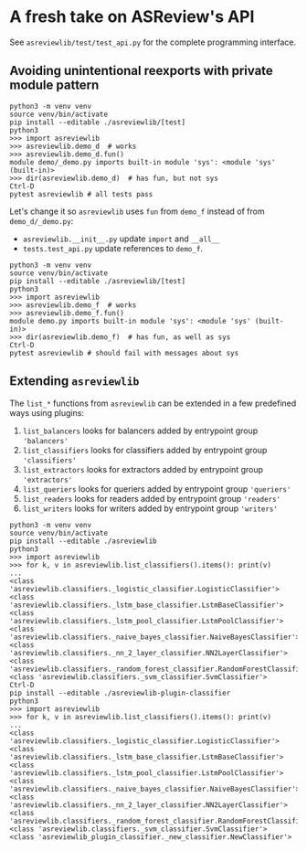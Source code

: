 # A fresh take on ASReview's API

See `asreviewlib/test/test_api.py` for the complete programming interface.

## Avoiding unintentional reexports with private module pattern

```shell
python3 -m venv venv
source venv/bin/activate
pip install --editable ./asreviewlib/[test]
python3
>>> import asreviewlib
>>> asreviewlib.demo_d  # works
>>> asreviewlib.demo_d.fun()
module demo/_demo.py imports built-in module 'sys': <module 'sys' (built-in)>
>>> dir(asreviewlib.demo_d)  # has fun, but not sys
Ctrl-D
pytest asreviewlib # all tests pass 
```

Let's change it so `asreviewlib` uses `fun` from `demo_f` instead of from `demo_d/_demo.py`:

- `asreviewlib.__init__.py` update `import` and `__all__`
- `tests.test_api.py` update references to `demo_f`.

```shell
python3 -m venv venv
source venv/bin/activate
pip install --editable ./asreviewlib/[test]
python3
>>> import asreviewlib
>>> asreviewlib.demo_f  # works
>>> asreviewlib.demo_f.fun()
module demo.py imports built-in module 'sys': <module 'sys' (built-in)>
>>> dir(asreviewlib.demo_f)  # has fun, as well as sys 
Ctrl-D
pytest asreviewlib # should fail with messages about sys
```

## Extending `asreviewlib`

The `list_*` functions from `asreviewlib` can be extended in a few predefined ways using plugins:

1. `list_balancers` looks for balancers added by entrypoint group `'balancers'`
2. `list_classifiers` looks for classifiers added by entrypoint group `'classifiers'`
3. `list_extractors` looks for extractors added by entrypoint group `'extractors'`
4. `list_queriers` looks for queriers added by entrypoint group `'queriers'`
5. `list_readers` looks for readers added by entrypoint group `'readers'`
6. `list_writers` looks for writers added by entrypoint group `'writers'`

```shell
python3 -m venv venv
source venv/bin/activate
pip install --editable ./asreviewlib
python3
>>> import asreviewlib
>>> for k, v in asreviewlib.list_classifiers().items(): print(v)
... 
<class 'asreviewlib.classifiers._logistic_classifier.LogisticClassifier'>
<class 'asreviewlib.classifiers._lstm_base_classifier.LstmBaseClassifier'>
<class 'asreviewlib.classifiers._lstm_pool_classifier.LstmPoolClassifier'>
<class 'asreviewlib.classifiers._naive_bayes_classifier.NaiveBayesClassifier'>
<class 'asreviewlib.classifiers._nn_2_layer_classifier.NN2LayerClassifier'>
<class 'asreviewlib.classifiers._random_forest_classifier.RandomForestClassifier'>
<class 'asreviewlib.classifiers._svm_classifier.SvmClassifier'>
Ctrl-D
pip install --editable ./asreviewlib-plugin-classifier
python3
>>> import asreviewlib
>>> for k, v in asreviewlib.list_classifiers().items(): print(v)
... 
<class 'asreviewlib.classifiers._logistic_classifier.LogisticClassifier'>
<class 'asreviewlib.classifiers._lstm_base_classifier.LstmBaseClassifier'>
<class 'asreviewlib.classifiers._lstm_pool_classifier.LstmPoolClassifier'>
<class 'asreviewlib.classifiers._naive_bayes_classifier.NaiveBayesClassifier'>
<class 'asreviewlib.classifiers._nn_2_layer_classifier.NN2LayerClassifier'>
<class 'asreviewlib.classifiers._random_forest_classifier.RandomForestClassifier'>
<class 'asreviewlib.classifiers._svm_classifier.SvmClassifier'>
<class 'asreviewlib_plugin_classifier._new_classifier.NewClassifier'>
```
